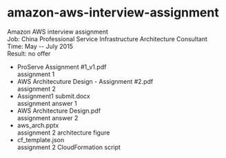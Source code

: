 # amazon-aws-interview-assignment
Amazon AWS interview assignment  
Job: China Professional Service Infrastructure Architecture Consultant  
Time: May -- July 2015  
Result: no offer  


* ProServe Assignment #1_v1.pdf  
    assignment 1  
* AWS Architecuture Design - Assignment #2.pdf  
    assignment 2  
* Assignment1 submit.docx  
  assignment answer 1  
* AWS Architecture Design.pdf  
  assignment answer 2  
* aws_arch.pptx  
  assignment 2 architecture figure  
* cf_template.json  
  assignment 2 CloudFormation script  

